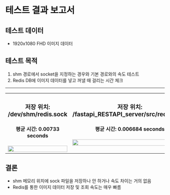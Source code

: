 # 테스트 결과 보고서

## 테스트 데이터
- 1920x1080 FHD 이미지 데이터

## 테스트 목적
1. shm 경로에서 socket을 지정하는 경우와 기본 경로와의 속도 테스트
2. Redis DB에 이미지 데이터를 넣고 꺼낼 때 걸리는 시간 체크

---

<table style="width:100%;">
<tr>
<td style="width:50%; vertical-align: top; text-align: center;">

### 저장 위치: /dev/shm/redis.sock

#### 평균 시간: 0.00733 seconds

<img src="https://github.com/geon0430/fastapi_RESTAPI_server/assets/114966864/3f081b9a-7625-490f-a883-8a8dc6b0496d" style="width:100%;">

</td>

<td style="width:50%; vertical-align: top; text-align: center;">

### 저장 위치: /fastapi_RESTAPI_server/src/redis.sock

#### 평균 시간: 0.006684 seconds

<img src="https://github.com/geon0430/fastapi_RESTAPI_server/assets/114966864/f63e2b3d-9aea-4c95-892d-52f5566e035b" style="width:100%;">

</td>
</tr>
</table>

## 결론
- shm 메모리 위치에 sock 파일을 저장하나 안 하거나 속도 차이는 거의 없음
- Redis를 통한 이미지 데이터 저장 및 조회 속도는 매우 빠름
